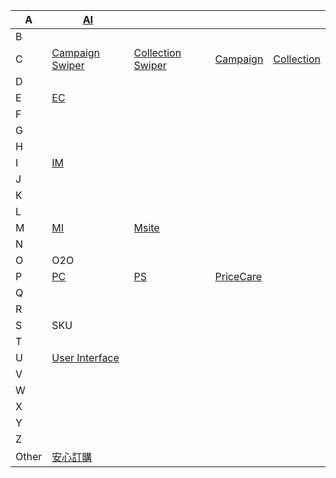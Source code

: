 
| A     | [AI](Admin%20Interface.md)            |                                          |                        |                          |
| ----- | ------------------------------------- | ---------------------------------------- | ---------------------- | ------------------------ |
| B     |                                       |                                          |                        |                          |
| C     | [Campaign Swiper](Campaign%20Swiper.md)  | [Collection Swiper](Collection%20Swiper.md) | [Campaign](Campaign.md)   | [Collection](Collection.md) |
| D     |                                       |                                          |                        |                          |
| E     | [EC](E-commerce.md)                   |                                          |                        |                          |
| F     |                                       |                                          |                        |                          |
| G     |                                       |                                          |                        |                          |
| H     |                                       |                                          |                        |                          |
| I     | [IM](Instant%20Messager)              |                                          |                        |                          |
| J     |                                       |                                          |                        |                          |
| K     |                                       |                                          |                        |                          |
| L     |                                       |                                          |                        |                          |
| M     | [MI](Merchant%20Interface)            | [Msite](Mobile%20Site)                   |                        |                          |
| N     |                                       |                                          |                        |                          |
| O     | O2O                                   |                                          |                        |                          |
| P     | [PC](Price%20Compare.md)              | [PS](Price%20Shop.md)                    | [PriceCare](PriceCare.md) |                          |
| Q     |                                       |                                          |                        |                          |
| R     |                                       |                                          |                        |                          |
| S     | SKU                                   |                                          |                        |                          |
| T     |                                       |                                          |                        |                          |
| U     | [User Interface](User%20Interface.md) |                                          |                        |                          |
| V     |                                       |                                          |                        |                          |
| W     |                                       |                                          |                        |                          |
| X     |                                       |                                          |                        |                          |
| Y     |                                       |                                          |                        |                          |
| Z     |                                       |                                          |                        |                          |
| Other | [安心訂購](安心訂購.md)                          |                                          |                        |                          |

